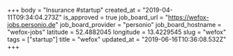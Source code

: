 +++
body = "Insurance #startup"
created_at = "2019-04-11T09:34:04.273Z"
is_approved = true
job_board_url = "https://wefox-jobs.personio.de"
job_board_provider = "personio"
job_board_hostname = "wefox-jobs"
latitude = 52.4882045
longitude = 13.4229545
slug = "wefox"
tags = ["startup"]
title = "wefox"
updated_at = "2019-06-16T10:36:08.532Z"
+++
